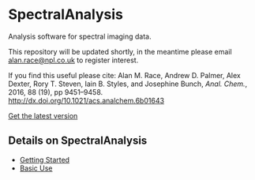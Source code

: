 # SpectralAnalysis
Analysis software for spectral imaging data.

This repository will be updated shortly, in the meantime please email alan.race@npl.co.uk to register interest.

If you find this useful please cite:  Alan M. Race, Andrew D. Palmer, Alex Dexter, Rory T. Steven, Iain B. Styles, and Josephine Bunch, *Anal. Chem.*, 2016, 88 (19), pp 9451–9458. http://dx.doi.org/10.1021/acs.analchem.6b01643

[Get the latest version](https://github.com/AlanRace/SpectralAnalysis/releases/)

## Details on SpectralAnalysis
* [Getting Started](https://github.com/AlanRace/SpectralAnalysis/wiki/Getting-Started)
* [Basic Use](https://github.com/AlanRace/SpectralAnalysis/wiki/Basic-Use)
